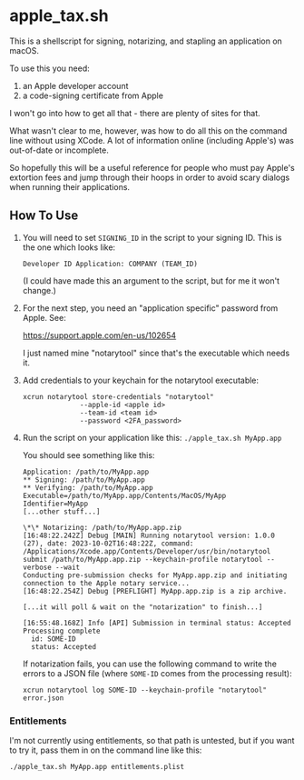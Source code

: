 # apple_tax.sh

This is a shellscript for signing, notarizing, and stapling an application on macOS.

To use this you need:

1. an Apple developer account
2. a code-signing certificate from Apple

I won't go into how to get all that - there are plenty of sites for that.

What wasn't clear to me, however, was how to do all this on the command line without using XCode. A lot of information online (including Apple's) was out-of-date or incomplete.

So hopefully this will be a useful reference for people who must pay Apple's extortion fees and jump through their hoops in order to avoid scary dialogs when running their applications.

## How To Use

1. You will need to set `SIGNING_ID` in the script to your signing ID. This is the one which looks like:

   ```
   Developer ID Application: COMPANY (TEAM_ID)
   ```

   (I could have made this an argument to the script, but for me it won't change.)

2. For the next step, you need an "application specific" password from Apple. See:

   https://support.apple.com/en-us/102654

   I just named mine "notarytool" since that's the executable which needs it.

3. Add credentials to your keychain for the notarytool executable:

   ```
   xcrun notarytool store-credentials "notarytool"
                 --apple-id <apple id>
                 --team-id <team id>
                 --password <2FA_password>
   ```

4. Run the script on your application like this: `./apple_tax.sh MyApp.app`

   You should see something like this:

   ```
   Application: /path/to/MyApp.app
   ** Signing: /path/to/MyApp.app
   ** Verifying: /path/to/MyApp.app
   Executable=/path/to/MyApp.app/Contents/MacOS/MyApp
   Identifier=MyApp
   [...other stuff...]

   \*\* Notarizing: /path/to/MyApp.app.zip
   [16:48:22.242Z] Debug [MAIN] Running notarytool version: 1.0.0 (27), date: 2023-10-02T16:48:22Z, command: /Applications/Xcode.app/Contents/Developer/usr/bin/notarytool submit /path/to/MyApp.app.zip --keychain-profile notarytool --verbose --wait
   Conducting pre-submission checks for MyApp.app.zip and initiating connection to the Apple notary service...
   [16:48:22.254Z] Debug [PREFLIGHT] MyApp.app.zip is a zip archive.

   [...it will poll & wait on the "notarization" to finish...]

   [16:55:48.168Z] Info [API] Submission in terminal status: Accepted
   Processing complete
     id: SOME-ID
     status: Accepted
   ```

   If notarization fails, you can use the following command to write the errors to a JSON file (where `SOME-ID` comes from the processing result):

   ```
   xcrun notarytool log SOME-ID --keychain-profile "notarytool" error.json
   ```

### Entitlements

I'm not currently using entitlements, so that path is untested, but if you want to try it, pass them in on the command line like this:

```
./apple_tax.sh MyApp.app entitlements.plist
```
